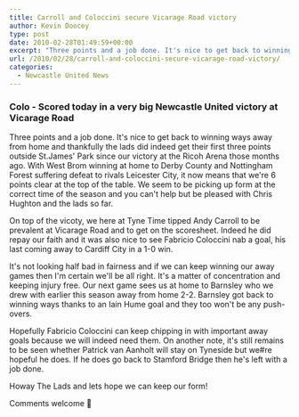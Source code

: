 ```yaml
---
title: Carroll and Coloccini secure Vicarage Road victory
author: Kevin Doocey
type: post
date: 2010-02-28T01:49:59+00:00
excerpt: "Three points and a job done. It's nice to get back to winning.."
url: /2010/02/28/carroll-and-coloccini-secure-vicarage-road-victory/
categories:
  - Newcastle United News
---
```


### Colo - Scored today in a very big Newcastle United victory at Vicarage Road

Three points and a job done. It's nice to get back to winning ways away from home and thankfully the lads did indeed get their first three points outside St.James' Park since our victory at the Ricoh Arena those months ago. With West Brom winning at home to Derby County and Nottingham Forest suffering defeat to rivals Leicester City, it now means that we're 6 points clear at the top of the table. We seem to be picking up form at the correct time of the season and you can't help but be pleased with Chris Hughton and the lads so far.

On top of the vicoty, we here at Tyne Time tipped Andy Carroll to be prevalent at Vicarage Road and to get on the scoresheet. Indeed he did repay our faith and it was also nice to see Fabricio Coloccini nab a goal, his last coming away to Cardiff City in a 1-0 win.

It's not looking half bad in fairness and if we can keep winning our away games then I'm certain we'll be all right. It's a matter of concentration and keeping injury free. Our next game sees us at home to Barnsley who we drew with earlier this season away from home 2-2. Barnsley got back to winning ways thanks to an Iain Hume goal and they too won't be any push-overs.

Hopefully Fabricio Coloccini can keep chipping in with important away goals because we will indeed need them. On another note, it's still remains to be seen whether Patrick van Aanholt will stay on Tyneside but we#re hopeful he does. If he does go back to Stamford Bridge then he's left with a job done.

Howay The Lads and lets hope we can keep our form!

Comments welcome 🙂

